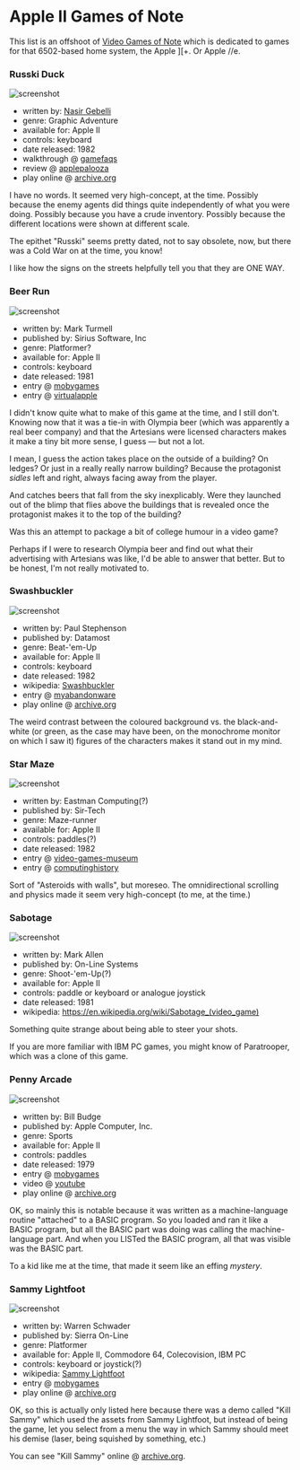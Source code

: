 Apple II Games of Note
======================

This list is an offshoot of [Video Games of Note](article/Video%20Games%20of%20Note.md)
which is dedicated to games for that 6502-based home system, the Apple ][+.  Or Apple //e.

### Russki Duck

![screenshot](http://www.platypuscomix.net/applepalooza/russki2.gif)

*   written by: [Nasir Gebelli](https://en.wikipedia.org/wiki/Nasir_Gebelli)
*   genre: Graphic Adventure
*   available for: Apple II
*   controls: keyboard
*   date released: 1982
*   walkthrough @ [gamefaqs](https://www.gamefaqs.com/appleii/580574-russki-duck/faqs/10379)
*   review @ [applepalooza](http://www.platypuscomix.net/applepalooza/russkiduck.html)
*   play online @ [archive.org](https://archive.org/details/a2_Russki_Duck_1982_Gebelli_Software_cr_Mr._Xerox)

I have no words.  It seemed very high-concept, at the time.  Possibly because
the enemy agents did things quite independently of what you were doing.
Possibly because you have a crude inventory.  Possibly because the different
locations were shown at different scale.

The epithet "Russki" seems pretty dated, not to say obsolete, now, but there
was a Cold War on at the time, you know!

I like how the signs on the streets helpfully tell you that they are ONE WAY.

### Beer Run

![screenshot](http://www.mobygames.com/images/shots/s/819976-beer-run-apple-ii-screenshot-elevator-appears.jpg)

*   written by: Mark Turmell
*   published by: Sirius Software, Inc
*   genre: Platformer?
*   available for: Apple II
*   controls: keyboard
*   date released: 1981
*   entry @ [mobygames](http://www.mobygames.com/game/beer-run)
*   entry @ [virtualapple](http://www.virtualapple.org/beerrundisk.html)

I didn't know quite what to make of this game at the time, and I still don't.
Knowing now that it was a tie-in with Olympia beer (which was apparently a
real beer company) and that the Artesians were licensed characters makes it
make a tiny bit more sense, I guess — but not a lot.

I mean, I guess the action takes place on the outside of a building?  On ledges?
Or just in a really really narrow building?  Because the protagonist *sidles*
left and right, always facing away from the player.

And catches beers that fall from the sky inexplicably.  Were they launched out
of the blimp that flies above the buildings that is revealed once the protagonist
makes it to the top of the building?

Was this an attempt to package a bit of college humour in a video game?

Perhaps if I were to research Olympia beer and find out what their advertising
with Artesians was like, I'd be able to answer that better.  But to be honest,
I'm not really motivated to.

### Swashbuckler

![screenshot](http://www.myabandonware.com/media/screenshots/s/swashbuckler-bkh/thumbs/swashbuckler_2.png)

*   written by: Paul Stephenson
*   published by: Datamost
*   genre: Beat-'em-Up
*   available for: Apple II
*   controls: keyboard
*   date released: 1982
*   wikipedia: [Swashbuckler](https://en.wikipedia.org/wiki/Swashbuckler_(video_game))
*   entry @ [myabandonware](http://www.myabandonware.com/game/swashbuckler-7n4)
*   play online @ [archive.org](https://archive.org/details/a2_Swashbuckler_1982_Datamost)

The weird contrast between the coloured background vs. the black-and-white
(or green, as the case may have been, on the monochrome monitor on which I
saw it) figures of the characters makes it stand out in my mind.

### Star Maze

![screenshot](https://www.video-games-museum.com/en/screenshots/Apple%20II/3/13056-ingame-Star-Maze.png)

*   written by: Eastman Computing(?)
*   published by: Sir-Tech
*   genre: Maze-runner
*   available for: Apple II
*   controls: paddles(?)
*   date released: 1982
*   entry @ [video-games-museum](https://www.video-games-museum.com/en/game/Star-Maze/37/3/13056)
*   entry @ [computinghistory](http://www.computinghistory.org.uk/det/31821/Star-Maze/)

Sort of "Asteroids with walls", but moreseo.  The omnidirectional scrolling and physics
made it seem very high-concept (to me, at the time.)

### Sabotage

![screenshot](https://upload.wikimedia.org/wikipedia/en/6/65/Sabotage_computer_game.png)

*   written by: Mark Allen
*   published by: On-Line Systems
*   genre: Shoot-'em-Up(?)
*   available for: Apple II
*   controls: paddle or keyboard or analogue joystick
*   date released: 1981
*   wikipedia: https://en.wikipedia.org/wiki/Sabotage_(video_game)

Something quite strange about being able to steer your shots.

If you are more familiar with IBM PC games, you might know of
Paratrooper, which was a clone of this game.

### Penny Arcade

![screenshot](https://archive.org/services/img/a2_Penny_Arcade_1979_Apple)

*   written by: Bill Budge
*   published by: Apple Computer, Inc.
*   genre: Sports
*   available for: Apple II
*   controls: paddles
*   date released: 1979
*   entry @ [mobygames](http://www.mobygames.com/game/apple2/apple-tapes-introductory-programs-for-the-apple-ii-plus)
*   video @ [youtube](https://www.youtube.com/watch?v=4h67eM0RAdM)
*   play online @ [archive.org](https://archive.org/details/a2_Penny_Arcade_1979_Apple)

OK, so mainly this is notable because it was written as a machine-language
routine "attached" to a BASIC program.  So you loaded and ran it like a BASIC
program, but all the BASIC part was doing was calling the machine-language
part.  And when you LISTed the BASIC program, all that was visible was
the BASIC part.

To a kid like me at the time, that made it seem like an effing *mystery*.

### Sammy Lightfoot

![screenshot](http://www.mobygames.com/images/shots/l/88587-sammy-lightfoot-apple-ii-screenshot-using-the-trampoline.gif)

*   written by: Warren Schwader
*   published by: Sierra On-Line
*   genre: Platformer
*   available for: Apple II, Commodore 64, Colecovision, IBM PC
*   controls: keyboard or joystick(?)
*   wikipedia: [Sammy Lightfoot](https://en.wikipedia.org/wiki/Sammy_Lightfoot)
*   entry @ [mobygames](http://www.mobygames.com/game/apple2/sammy-lightfoot)
*   play online @ [archive.org](https://archive.org/details/a2_Sammy_Lightfoot_1983_Sierra_cr_Mr._Krac_Man_o)

OK, so this is actually only listed here because there was a demo
called "Kill Sammy" which used the assets from Sammy Lightfoot, but
instead of being the game, let you select from a menu the way in
which Sammy should meet his demise (laser, being squished by something,
etc.)

You can see "Kill Sammy" online @ [archive.org](https://archive.org/details/a2_Kill_Sammy_19xx_Grue_The).
